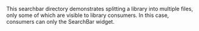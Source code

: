 This searchbar directory demonstrates splitting a library into multiple files, only some of which 
are visible to library consumers. In this case, consumers can only the SearchBar widget.